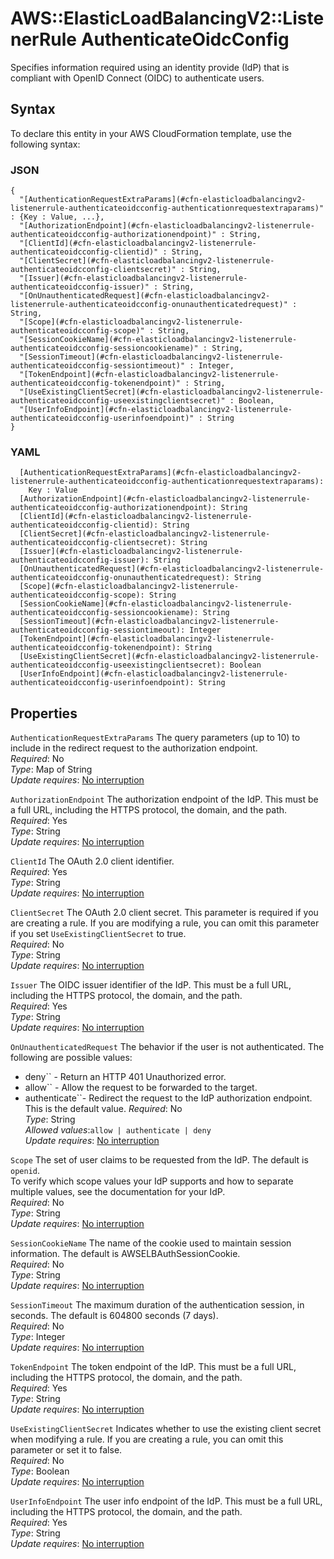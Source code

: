 # AWS::ElasticLoadBalancingV2::ListenerRule AuthenticateOidcConfig<a name="aws-properties-elasticloadbalancingv2-listenerrule-authenticateoidcconfig"></a>

Specifies information required using an identity provide \(IdP\) that is compliant with OpenID Connect \(OIDC\) to authenticate users\.

## Syntax<a name="aws-properties-elasticloadbalancingv2-listenerrule-authenticateoidcconfig-syntax"></a>

To declare this entity in your AWS CloudFormation template, use the following syntax:

### JSON<a name="aws-properties-elasticloadbalancingv2-listenerrule-authenticateoidcconfig-syntax.json"></a>

```
{
  "[AuthenticationRequestExtraParams](#cfn-elasticloadbalancingv2-listenerrule-authenticateoidcconfig-authenticationrequestextraparams)" : {Key : Value, ...},
  "[AuthorizationEndpoint](#cfn-elasticloadbalancingv2-listenerrule-authenticateoidcconfig-authorizationendpoint)" : String,
  "[ClientId](#cfn-elasticloadbalancingv2-listenerrule-authenticateoidcconfig-clientid)" : String,
  "[ClientSecret](#cfn-elasticloadbalancingv2-listenerrule-authenticateoidcconfig-clientsecret)" : String,
  "[Issuer](#cfn-elasticloadbalancingv2-listenerrule-authenticateoidcconfig-issuer)" : String,
  "[OnUnauthenticatedRequest](#cfn-elasticloadbalancingv2-listenerrule-authenticateoidcconfig-onunauthenticatedrequest)" : String,
  "[Scope](#cfn-elasticloadbalancingv2-listenerrule-authenticateoidcconfig-scope)" : String,
  "[SessionCookieName](#cfn-elasticloadbalancingv2-listenerrule-authenticateoidcconfig-sessioncookiename)" : String,
  "[SessionTimeout](#cfn-elasticloadbalancingv2-listenerrule-authenticateoidcconfig-sessiontimeout)" : Integer,
  "[TokenEndpoint](#cfn-elasticloadbalancingv2-listenerrule-authenticateoidcconfig-tokenendpoint)" : String,
  "[UseExistingClientSecret](#cfn-elasticloadbalancingv2-listenerrule-authenticateoidcconfig-useexistingclientsecret)" : Boolean,
  "[UserInfoEndpoint](#cfn-elasticloadbalancingv2-listenerrule-authenticateoidcconfig-userinfoendpoint)" : String
}
```

### YAML<a name="aws-properties-elasticloadbalancingv2-listenerrule-authenticateoidcconfig-syntax.yaml"></a>

```
  [AuthenticationRequestExtraParams](#cfn-elasticloadbalancingv2-listenerrule-authenticateoidcconfig-authenticationrequestextraparams):
    Key : Value
  [AuthorizationEndpoint](#cfn-elasticloadbalancingv2-listenerrule-authenticateoidcconfig-authorizationendpoint): String
  [ClientId](#cfn-elasticloadbalancingv2-listenerrule-authenticateoidcconfig-clientid): String
  [ClientSecret](#cfn-elasticloadbalancingv2-listenerrule-authenticateoidcconfig-clientsecret): String
  [Issuer](#cfn-elasticloadbalancingv2-listenerrule-authenticateoidcconfig-issuer): String
  [OnUnauthenticatedRequest](#cfn-elasticloadbalancingv2-listenerrule-authenticateoidcconfig-onunauthenticatedrequest): String
  [Scope](#cfn-elasticloadbalancingv2-listenerrule-authenticateoidcconfig-scope): String
  [SessionCookieName](#cfn-elasticloadbalancingv2-listenerrule-authenticateoidcconfig-sessioncookiename): String
  [SessionTimeout](#cfn-elasticloadbalancingv2-listenerrule-authenticateoidcconfig-sessiontimeout): Integer
  [TokenEndpoint](#cfn-elasticloadbalancingv2-listenerrule-authenticateoidcconfig-tokenendpoint): String
  [UseExistingClientSecret](#cfn-elasticloadbalancingv2-listenerrule-authenticateoidcconfig-useexistingclientsecret): Boolean
  [UserInfoEndpoint](#cfn-elasticloadbalancingv2-listenerrule-authenticateoidcconfig-userinfoendpoint): String
```

## Properties<a name="aws-properties-elasticloadbalancingv2-listenerrule-authenticateoidcconfig-properties"></a>

`AuthenticationRequestExtraParams` <a name="cfn-elasticloadbalancingv2-listenerrule-authenticateoidcconfig-authenticationrequestextraparams"></a>
The query parameters \(up to 10\) to include in the redirect request to the authorization endpoint\.  
_Required_: No  
_Type_: Map of String  
_Update requires_: [No interruption](https://docs.aws.amazon.com/AWSCloudFormation/latest/UserGuide/using-cfn-updating-stacks-update-behaviors.html#update-no-interrupt)

`AuthorizationEndpoint` <a name="cfn-elasticloadbalancingv2-listenerrule-authenticateoidcconfig-authorizationendpoint"></a>
The authorization endpoint of the IdP\. This must be a full URL, including the HTTPS protocol, the domain, and the path\.  
_Required_: Yes  
_Type_: String  
_Update requires_: [No interruption](https://docs.aws.amazon.com/AWSCloudFormation/latest/UserGuide/using-cfn-updating-stacks-update-behaviors.html#update-no-interrupt)

`ClientId` <a name="cfn-elasticloadbalancingv2-listenerrule-authenticateoidcconfig-clientid"></a>
The OAuth 2\.0 client identifier\.  
_Required_: Yes  
_Type_: String  
_Update requires_: [No interruption](https://docs.aws.amazon.com/AWSCloudFormation/latest/UserGuide/using-cfn-updating-stacks-update-behaviors.html#update-no-interrupt)

`ClientSecret` <a name="cfn-elasticloadbalancingv2-listenerrule-authenticateoidcconfig-clientsecret"></a>
The OAuth 2\.0 client secret\. This parameter is required if you are creating a rule\. If you are modifying a rule, you can omit this parameter if you set `UseExistingClientSecret` to true\.  
_Required_: No  
_Type_: String  
_Update requires_: [No interruption](https://docs.aws.amazon.com/AWSCloudFormation/latest/UserGuide/using-cfn-updating-stacks-update-behaviors.html#update-no-interrupt)

`Issuer` <a name="cfn-elasticloadbalancingv2-listenerrule-authenticateoidcconfig-issuer"></a>
The OIDC issuer identifier of the IdP\. This must be a full URL, including the HTTPS protocol, the domain, and the path\.  
_Required_: Yes  
_Type_: String  
_Update requires_: [No interruption](https://docs.aws.amazon.com/AWSCloudFormation/latest/UserGuide/using-cfn-updating-stacks-update-behaviors.html#update-no-interrupt)

`OnUnauthenticatedRequest` <a name="cfn-elasticloadbalancingv2-listenerrule-authenticateoidcconfig-onunauthenticatedrequest"></a>
The behavior if the user is not authenticated\. The following are possible values:

- deny`` \- Return an HTTP 401 Unauthorized error\.
- allow`` \- Allow the request to be forwarded to the target\.
- authenticate``\- Redirect the request to the IdP authorization endpoint\. This is the default value\.
*Required*: No  
*Type*: String  
*Allowed values*:`allow | authenticate | deny`  
  _Update requires_: [No interruption](https://docs.aws.amazon.com/AWSCloudFormation/latest/UserGuide/using-cfn-updating-stacks-update-behaviors.html#update-no-interrupt)

`Scope` <a name="cfn-elasticloadbalancingv2-listenerrule-authenticateoidcconfig-scope"></a>
The set of user claims to be requested from the IdP\. The default is `openid`\.  
To verify which scope values your IdP supports and how to separate multiple values, see the documentation for your IdP\.  
_Required_: No  
_Type_: String  
_Update requires_: [No interruption](https://docs.aws.amazon.com/AWSCloudFormation/latest/UserGuide/using-cfn-updating-stacks-update-behaviors.html#update-no-interrupt)

`SessionCookieName` <a name="cfn-elasticloadbalancingv2-listenerrule-authenticateoidcconfig-sessioncookiename"></a>
The name of the cookie used to maintain session information\. The default is AWSELBAuthSessionCookie\.  
_Required_: No  
_Type_: String  
_Update requires_: [No interruption](https://docs.aws.amazon.com/AWSCloudFormation/latest/UserGuide/using-cfn-updating-stacks-update-behaviors.html#update-no-interrupt)

`SessionTimeout` <a name="cfn-elasticloadbalancingv2-listenerrule-authenticateoidcconfig-sessiontimeout"></a>
The maximum duration of the authentication session, in seconds\. The default is 604800 seconds \(7 days\)\.  
_Required_: No  
_Type_: Integer  
_Update requires_: [No interruption](https://docs.aws.amazon.com/AWSCloudFormation/latest/UserGuide/using-cfn-updating-stacks-update-behaviors.html#update-no-interrupt)

`TokenEndpoint` <a name="cfn-elasticloadbalancingv2-listenerrule-authenticateoidcconfig-tokenendpoint"></a>
The token endpoint of the IdP\. This must be a full URL, including the HTTPS protocol, the domain, and the path\.  
_Required_: Yes  
_Type_: String  
_Update requires_: [No interruption](https://docs.aws.amazon.com/AWSCloudFormation/latest/UserGuide/using-cfn-updating-stacks-update-behaviors.html#update-no-interrupt)

`UseExistingClientSecret` <a name="cfn-elasticloadbalancingv2-listenerrule-authenticateoidcconfig-useexistingclientsecret"></a>
Indicates whether to use the existing client secret when modifying a rule\. If you are creating a rule, you can omit this parameter or set it to false\.  
_Required_: No  
_Type_: Boolean  
_Update requires_: [No interruption](https://docs.aws.amazon.com/AWSCloudFormation/latest/UserGuide/using-cfn-updating-stacks-update-behaviors.html#update-no-interrupt)

`UserInfoEndpoint` <a name="cfn-elasticloadbalancingv2-listenerrule-authenticateoidcconfig-userinfoendpoint"></a>
The user info endpoint of the IdP\. This must be a full URL, including the HTTPS protocol, the domain, and the path\.  
_Required_: Yes  
_Type_: String  
_Update requires_: [No interruption](https://docs.aws.amazon.com/AWSCloudFormation/latest/UserGuide/using-cfn-updating-stacks-update-behaviors.html#update-no-interrupt)
